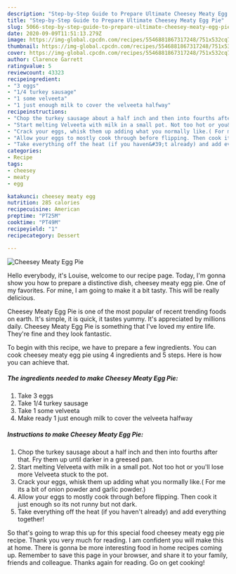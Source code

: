 ```yaml
---
description: "Step-by-Step Guide to Prepare Ultimate Cheesey Meaty Egg Pie"
title: "Step-by-Step Guide to Prepare Ultimate Cheesey Meaty Egg Pie"
slug: 5066-step-by-step-guide-to-prepare-ultimate-cheesey-meaty-egg-pie
date: 2020-09-09T11:51:13.279Z
image: https://img-global.cpcdn.com/recipes/5546881867317248/751x532cq70/cheesey-meaty-egg-pie-recipe-main-photo.jpg
thumbnail: https://img-global.cpcdn.com/recipes/5546881867317248/751x532cq70/cheesey-meaty-egg-pie-recipe-main-photo.jpg
cover: https://img-global.cpcdn.com/recipes/5546881867317248/751x532cq70/cheesey-meaty-egg-pie-recipe-main-photo.jpg
author: Clarence Garrett
ratingvalue: 5
reviewcount: 43323
recipeingredient:
- "3 eggs"
- "1/4 turkey sausage"
- "1 some velveeta"
- "1 just enough milk to cover the velveeta halfway"
recipeinstructions:
- "Chop the turkey sausage about a half inch and then into fourths after that. Fry them up until darker in a greesed pan."
- "Start melting Velveeta with milk in a small pot. Not too hot or you&#39;ll lose more Velveeta stuck to the pot."
- "Crack your eggs, whisk them up adding what you normally like.( For me its a bit of onion powder and garlic powder.)"
- "Allow your eggs to mostly cook through before flipping. Then cook it just enough so its not runny but not dark."
- "Take everything off the heat (if you haven&#39;t already) and add everything together!"
categories:
- Recipe
tags:
- cheesey
- meaty
- egg

katakunci: cheesey meaty egg 
nutrition: 285 calories
recipecuisine: American
preptime: "PT25M"
cooktime: "PT49M"
recipeyield: "1"
recipecategory: Dessert

---
```



![Cheesey Meaty Egg Pie](https://img-global.cpcdn.com/recipes/5546881867317248/751x532cq70/cheesey-meaty-egg-pie-recipe-main-photo.jpg)

Hello everybody, it's Louise, welcome to our recipe page. Today, I'm gonna show you how to prepare a distinctive dish, cheesey meaty egg pie. One of my favorites. For mine, I am going to make it a bit tasty. This will be really delicious.

Cheesey Meaty Egg Pie is one of the most popular of recent trending foods on earth. It's simple, it is quick, it tastes yummy. It's appreciated by millions daily. Cheesey Meaty Egg Pie is something that I've loved my entire life. They're fine and they look fantastic.




To begin with this recipe, we have to prepare a few ingredients. You can cook cheesey meaty egg pie using 4 ingredients and 5 steps. Here is how you can achieve that.

<!--inarticleads1-->

##### The ingredients needed to make Cheesey Meaty Egg Pie:

1. Take 3 eggs
1. Take 1/4 turkey sausage
1. Take 1 some velveeta
1. Make ready 1 just enough milk to cover the velveeta halfway




<!--inarticleads2-->

##### Instructions to make Cheesey Meaty Egg Pie:

1. Chop the turkey sausage about a half inch and then into fourths after that. Fry them up until darker in a greesed pan.
1. Start melting Velveeta with milk in a small pot. Not too hot or you&#39;ll lose more Velveeta stuck to the pot.
1. Crack your eggs, whisk them up adding what you normally like.( For me its a bit of onion powder and garlic powder.)
1. Allow your eggs to mostly cook through before flipping. Then cook it just enough so its not runny but not dark.
1. Take everything off the heat (if you haven&#39;t already) and add everything together!




So that's going to wrap this up for this special food cheesey meaty egg pie recipe. Thank you very much for reading. I am confident you will make this at home. There is gonna be more interesting food in home recipes coming up. Remember to save this page in your browser, and share it to your family, friends and colleague. Thanks again for reading. Go on get cooking!
